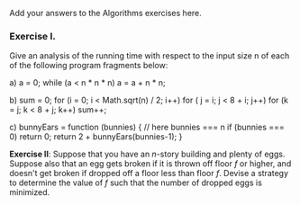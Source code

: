 Add your answers to the Algorithms exercises here.

### Exercise I. 
Give an analysis of the running time with respect to the input size n of each of the following program fragments below:

a)  a = 0;
    while (a < n * n * n)
        a = a + n * n;

b)  sum = 0;
    for (i = 0; i < Math.sqrt(n) / 2; i++)
        for ( j = i; j < 8 + i; j++)
            for (k = j; k < 8 + j; k++)
                sum++;

c)  bunnyEars = function (bunnies) { // here bunnies === n
        if (bunnies === 0) return 0;
        return 2 + bunnyEars(bunnies-1);
    }

**Exercise II**:
Suppose that you have an _n_-story building and plenty of eggs. Suppose also that an egg gets broken if it is thrown off floor _f_ or higher, and doesn't get broken if dropped off a floor less than floor _f_. Devise a strategy to determine the value of _f_ such that the number of dropped eggs is minimized.